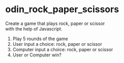 # odin_rock_paper_scissors
Create a game that plays rock, paper or scissor <br>
with the help of Javascript. <br>

1. Play 5 rounds of the game <br>
2. User input a choice: rock, paper or scissor <br>
3. Computer input a choice: rock, paper or scissor <br>
4. User or Computer win?
